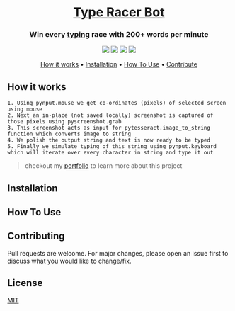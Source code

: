 <!-- Header -->
<h1 align="center"><a href="https://github.com/UdhavPawar/TypeRacerBot">Type Racer Bot</a></h1>
<!-- Description -->
<h3 align="center">Win every <a href="https://play.typeracer.com/" target="_blank">typing</a> race with 200+ words per minute</h3>

<!-- Labels -->
<p align="center">
  <img src="https://img.shields.io/badge/package-bot-blue.svg?style=flat">
  <img src="https://img.shields.io/badge/code-python3-orange.svg?style=flat">
  <img src="https://img.shields.io/badge/build-passing-green.svg?style=flat">
  <img src="https://img.shields.io/badge/license-MIT-yellow.svg?style=flat">
</p>

<!-- Jumpers -->
<p align="center">
  <a href="#how-it-works">How it works</a> •
  <a href="#installation">Installation</a> •
  <a href="#how-to-use">How To Use</a> •
  <a href="#contributing">Contribute</a>
</p>

## How it works
```
1. Using pynput.mouse we get co-ordinates (pixels) of selected screen using mouse
2. Next an in-place (not saved locally) screenshot is captured of those pixels using pyscreenshot.grab
3. This screenshot acts as input for pytesseract.image_to_string function which converts image to string
4. We polish the output string and text is now ready to be typed
5. Finally we simulate typing of this string using pynput.keyboard which will iterate over every character in string and type it out
```
> checkout my [portfolio](https://udhavpawar.com/) to learn more about this project

## Installation


## How To Use


## Contributing
Pull requests are welcome. For major changes, please open an issue first to discuss what you would like to change/fix.

## License
[MIT](https://github.com/UdhavPawar/TypeRacerBot/blob/master/LICENSE)
